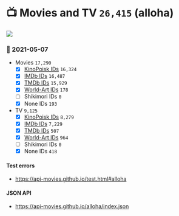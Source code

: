 # :tv: Movies and TV `26,415` (alloha)

<a href="https://API-Movies.github.io"><img src="https://API-Movies.github.io/banner.png?cache"></a>

### :date: 2021-05-07
- Movies `17,290`
  - [x] <a href="https://API-Movies.github.io/alloha/movie_kinopoisk_ids.json">KinoPoisk IDs</a> `16,324`
  - [x] <a href="https://API-Movies.github.io/alloha/movie_imdb_ids.json">IMDb IDs</a> `16,487`
  - [x] <a href="https://API-Movies.github.io/alloha/movie_tmdb_ids.json">TMDb IDs</a> `15,929`
  - [x] <a href="https://API-Movies.github.io/alloha/movie_world_art_ids.json">World-Art IDs</a> `178`
  - [ ] Shikimori IDs `0`
  - [x] None IDs `193`
- TV `9,125`
  - [x] <a href="https://API-Movies.github.io/alloha/tv_kinopoisk_ids.json">KinoPoisk IDs</a> `8,279`
  - [x] <a href="https://API-Movies.github.io/alloha/tv_imdb_ids.json">IMDb IDs</a> `7,229`
  - [x] <a href="https://API-Movies.github.io/alloha/tv_tmdb_ids.json">TMDb IDs</a> `507`
  - [x] <a href="https://API-Movies.github.io/alloha/tv_world_art_ids.json">World-Art IDs</a> `964`
  - [ ] Shikimori IDs `0`
  - [x] None IDs `418`
#### Test errors
- <a href='https://api-movies.github.io/test.html#alloha'>https://api-movies.github.io/test.html#alloha</a>
#### JSON API
- <a href='https://api-movies.github.io/alloha/index.json'>https://api-movies.github.io/alloha/index.json</a>
